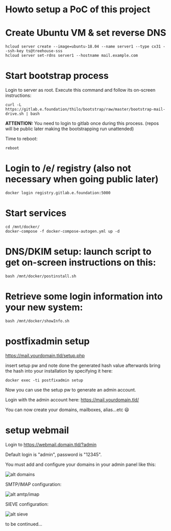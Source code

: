 # Howto setup a PoC of this project

# Create Ubuntu VM & set reverse DNS
```shell
hcloud server create --image=ubuntu-18.04 --name server1 --type cx31 --ssh-key ts@treehouse-sss
hcloud server set-rdns server1 --hostname mail.example.com
```

# Start bootstrap process
Login to server as root. Execute this command and follow its on-screen instructions:

```shell
curl -L https://gitlab.e.foundation/thilo/bootstrap/raw/master/bootstrap-mail-drive.sh | bash
```

**ATTENTION:**
You need to login to gitlab once during this process.
(repos will be public later making the bootstrapping run unattended)

Time to reboot:
```shell
reboot
```

# Login to /e/ registry (also not necessary when going public later)
```shell
docker login registry.gitlab.e.foundation:5000
```

# Start services
```shell
cd /mnt/docker/
docker-compose -f docker-compose-autogen.yml up -d
```

# DNS/DKIM setup: launch script to get on-screen instructions on this:
```shell
bash /mnt/docker/postinstall.sh
```

# Retrieve some login information into your new system:
```shell
bash /mnt/docker/showInfo.sh
```


# postfixadmin setup
https://mail.yourdomain.tld/setup.php

insert setup pw and note done the generated hash value afterwards bring the hash into your installation by specifying it here:
```shell
docker exec -ti postfixadmin setup
```

Now you can use the setup pw to generate an admin account.

Login with the admin account here:
https://mail.yourdomain.tld/

You can now create your domains, mailboxes, alias...etc :smiley:


# setup webmail

Login to
https://webmail.domain.tld/?admin

Default login is "admin", password is "12345".

You must add and configure your domains in your admin panel like this:

![alt domains](https://camo.githubusercontent.com/a6f4ad35c115c988e4258dc857f22705b9edf0db/687474703a2f2f692e696d6775722e636f6d2f52624d56686b7a2e706e67)

SMTP/IMAP configuration:

![alt amtp/imap](https://camo.githubusercontent.com/fa9bf6188e34b4170cc9a8d8cfeba718f930dfb2/687474703a2f2f692e696d6775722e636f6d2f474662624a7a732e706e67)

SIEVE configuration:

![alt sieve](https://camo.githubusercontent.com/013beb92422e527c513d0daa12fb1ecc3f352904/687474703a2f2f692e696d6775722e636f6d2f6572764b7472472e706e67)


to be continued...

